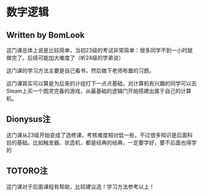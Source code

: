# 数字逻辑

## Written by BomLook

这门课总体上说是比较简单，当初23级的考试非常简单：很多同学不到一小时就做完了。后续可能加大难度了（听24级的学弟说）

这门课的学习方法主要是自己看书，然后做下老师布置的习题。

这门课其实可以算是为后来的计组打下一点点基础，对计算机有兴趣的同学可以去Steam上买一个图灵完备的游戏，从最基础的逻辑门开始搭建出属于自己的计算机。

## Dionysus注

这门课从23级开始变成了选修课，考核难度相对低一些，不过很多知识是后面科目的基础。比如触发器、状态机，都是经典的经典，一定要学好，要不后面也得学的

## TOTORO注
这门课对于后面课程有帮助，比较建议选！学习方法参考以上！
